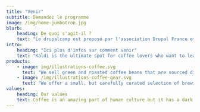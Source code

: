 ```yaml
---
title: "Venir"
subtitle: Demandez le programme
image: /img/home-jumbotron.jpg
blurb:
    heading: De quoi s'agit-il ?
    text: "Le drupalcamp est proposé par l'association Drupal France et francophonie. Cette année encore, il se déroulera sur 3 jours, du 27 au 29 octobre 2017, à Lannion (22)."
intro:
    heading: "Ici plus d'infos sur comment venir"
    text: "Kaldi is the ultimate spot for coffee lovers who want to learn about their java’s origin and support the farmers that grew it. We take coffee production, roasting and brewing seriously and we’re glad to pass that knowledge to anyone."
products:
    - image: img/illustrations-coffee.svg
      text: "We sell green and roasted coffee beans that are sourced directly from independent farmers and farm cooperatives. We’re proud to offer a variety of coffee beans grown with great care for the environment and local communities. Check our post or contact us directly for current availability."
    - image: /img/illustrations-coffee-gear.svg
      text: "We offer a small, but carefully curated selection of brewing gear and tools for every taste and experience level. No matter if you roast your own beans or just bought your first french press, you’ll find a gadget to fall in love with in our shop."
values:
    heading: Our values
    text: Coffee is an amazing part of human culture but it has a dark side too – one of colonialism and mindless abuse of natural resources and human lives. We want to turn this around and return the coffee trade to the drink’s exhilarating, empowering and unifying nature.
---
```


